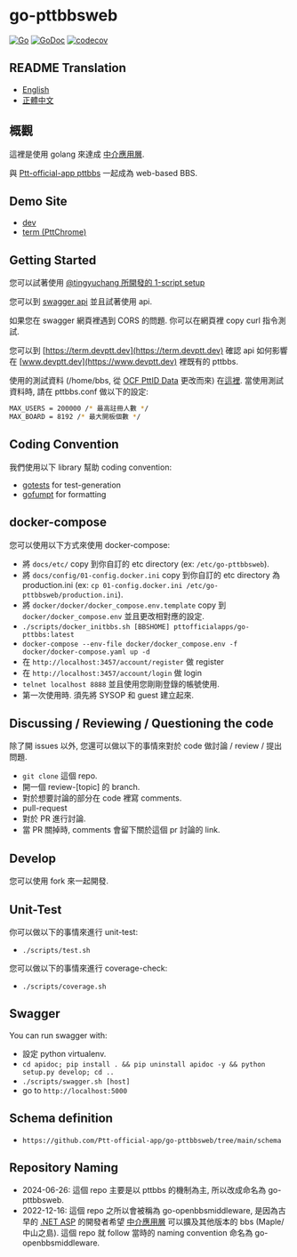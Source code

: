 # go-pttbbsweb

[![Go](https://github.com/Ptt-official-app/go-pttbbsweb/actions/workflows/go.yml/badge.svg)](https://github.com/Ptt-official-app/go-pttbbsweb/actions/workflows/go.yml)
[![GoDoc](https://pkg.go.dev/badge/github.com/Ptt-official-app/go-pttbbsweb?status.svg)](https://pkg.go.dev/github.com/Ptt-official-app/go-pttbbsweb?tab=doc)
[![codecov](https://codecov.io/gh/Ptt-official-app/go-pttbbsweb/branch/main/graph/badge.svg)](https://codecov.io/gh/Ptt-official-app/go-pttbbsweb)

## README Translation

* [English](https://github.com/Ptt-official-app/go-pttbbsweb/blob/main/README.en.md)
* [正體中文](https://github.com/Ptt-official-app/go-pttbbsweb/blob/main/README.zh-TW.md)

## 概觀

這裡是使用 golang 來達成 [中介應用層](https://hackmd.io/@twbbs/Root#%E6%9E%B6%E6%A7%8B%E5%9C%96).

與 [Ptt-official-app pttbbs](https://github.com/ptt-official-app/go-pttbbs) 一起成為 web-based BBS.

## Demo Site

* [dev](https://www.devptt.dev)
* [term (PttChrome)](https://term.devptt.dev)

## Getting Started

您可以試著使用 [@tingyuchang 所開發的 1-script setup](https://github.com/tingyuchang/demo-bbs-docker)

您可以到 [swagger api](https://doc.devptt.dev) 並且試著使用 api.

如果您在 swagger 網頁裡遇到 CORS 的問題. 你可以在網頁裡 copy
curl 指令測試.

您可以到 [https://term.devptt.dev](https://term.devptt.dev) 確認 api 如何影響在 [www.devptt.dev](https://www.devptt.dev) 裡既有的 pttbbs.

使用的測試資料 (/home/bbs, 從 [OCF PttID Data](https://ocf.tw/p/pttid/) 更改而來) 在[這裡](https://drive.google.com/file/d/1lHuqOYpPDmKayYAaf3UIiLRV1wCjF6bc/view?usp=sharing).
當使用測試資料時, 請在 pttbbs.conf 做以下的設定:

```sh
MAX_USERS = 200000 /* 最高註冊人數 */
MAX_BOARD = 8192 /* 最大開板個數 */
```

## Coding Convention

我們使用以下 library 幫助 coding convention:

* [gotests](https://github.com/cweill/gotests) for test-generation
* [gofumpt](https://github.com/mvdan/gofumpt) for formatting

## docker-compose

您可以使用以下方式來使用 docker-compose:

* 將 `docs/etc/` copy 到你自訂的 etc directory (ex: `/etc/go-pttbbsweb`).
* 將 `docs/config/01-config.docker.ini` copy 到你自訂的 etc directory 為 production.ini (ex: `cp 01-config.docker.ini /etc/go-pttbbsweb/production.ini`).
* 將 `docker/docker/docker_compose.env.template` copy 到 `docker/docker_compose.env` 並且更改相對應的設定.
* `./scripts/docker_initbbs.sh [BBSHOME] pttofficialapps/go-pttbbs:latest`
* `docker-compose --env-file docker/docker_compose.env -f docker/docker-compose.yaml up -d`
* 在 `http://localhost:3457/account/register` 做 register
* 在 `http://localhost:3457/account/login` 做 login
* `telnet localhost 8888` 並且使用您剛剛登錄的帳號使用.
* 第一次使用時. 須先將 SYSOP 和 guest 建立起來.

## Discussing / Reviewing / Questioning the code

除了開 issues 以外, 您還可以做以下的事情來對於 code 做討論 / review / 提出問題.

* `git clone` 這個 repo.
* 開一個 review-[topic] 的 branch.
* 對於想要討論的部分在 code 裡寫 comments.
* pull-request
* 對於 PR 進行討論.
* 當 PR 關掉時, comments 會留下關於這個 pr 討論的 link.

## Develop

您可以使用 fork 來一起開發.

## Unit-Test

你可以做以下的事情來進行 unit-test:

* `./scripts/test.sh`

您可以做以下的事情來進行 coverage-check:

* `./scripts/coverage.sh`

## Swagger

You can run swagger with:

* 設定 python virtualenv.
* `cd apidoc; pip install . && pip uninstall apidoc -y && python setup.py develop; cd ..`
* `./scripts/swagger.sh [host]`
* go to `http://localhost:5000`

## Schema definition

* `https://github.com/Ptt-official-app/go-pttbbsweb/tree/main/schema`

## Repository Naming

* 2024-06-26: 這個 repo 主要是以 pttbbs 的機制為主, 所以改成命名為 go-pttbbsweb.
* 2022-12-16: 這個 repo 之所以會被稱為 go-openbbsmiddleware, 是因為古早的 [.NET ASP](https://github.com/Ptt-official-app/AspCoreOpenBBSMiddleware) 的開發者希望 [中介應用層](https://hackmd.io/@twbbs/Root#%E6%9E%B6%E6%A7%8B%E5%9C%96) 可以擴及其他版本的 bbs (Maple/中山之島). 這個 repo 就 follow 當時的 naming convention 命名為 go-openbbsmiddleware.
